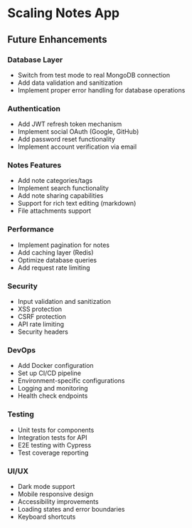 # Scaling Notes App

## Future Enhancements

### Database Layer
- Switch from test mode to real MongoDB connection
- Add data validation and sanitization
- Implement proper error handling for database operations

### Authentication
- Add JWT refresh token mechanism
- Implement social OAuth (Google, GitHub)
- Add password reset functionality
- Implement account verification via email

### Notes Features
- Add note categories/tags
- Implement search functionality
- Add note sharing capabilities
- Support for rich text editing (markdown)
- File attachments support

### Performance
- Implement pagination for notes
- Add caching layer (Redis)
- Optimize database queries
- Add request rate limiting

### Security
- Input validation and sanitization
- XSS protection
- CSRF protection
- API rate limiting
- Security headers

### DevOps
- Add Docker configuration
- Set up CI/CD pipeline
- Environment-specific configurations
- Logging and monitoring
- Health check endpoints

### Testing
- Unit tests for components
- Integration tests for API
- E2E testing with Cypress
- Test coverage reporting

### UI/UX
- Dark mode support
- Mobile responsive design
- Accessibility improvements
- Loading states and error boundaries
- Keyboard shortcuts
